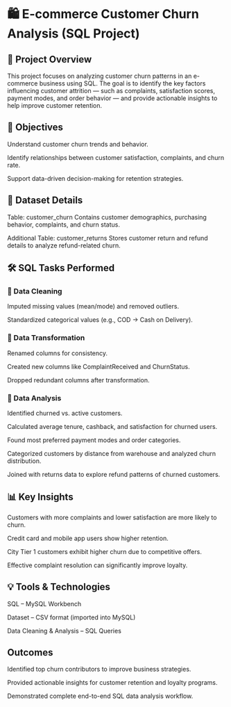 # 🛍️ E-commerce Customer Churn Analysis (SQL Project)
## 📖 Project Overview

This project focuses on analyzing customer churn patterns in an e-commerce business using SQL.
The goal is to identify the key factors influencing customer attrition — such as complaints, satisfaction scores, payment modes, and order behavior — and provide actionable insights to help improve customer retention.

## 🎯 Objectives

Understand customer churn trends and behavior.

Identify relationships between customer satisfaction, complaints, and churn rate.

Support data-driven decision-making for retention strategies.

## 🧩 Dataset Details

Table: customer_churn
Contains customer demographics, purchasing behavior, complaints, and churn status.

Additional Table: customer_returns
Stores customer return and refund details to analyze refund-related churn.

## 🛠️ SQL Tasks Performed
### 🔹 Data Cleaning

Imputed missing values (mean/mode) and removed outliers.

Standardized categorical values (e.g., COD → Cash on Delivery).

### 🔹 Data Transformation

Renamed columns for consistency.

Created new columns like ComplaintReceived and ChurnStatus.

Dropped redundant columns after transformation.

### 🔹 Data Analysis

Identified churned vs. active customers.

Calculated average tenure, cashback, and satisfaction for churned users.

Found most preferred payment modes and order categories.

Categorized customers by distance from warehouse and analyzed churn distribution.

Joined with returns data to explore refund patterns of churned customers.

## 📊 Key Insights

Customers with more complaints and lower satisfaction are more likely to churn.

Credit card and mobile app users show higher retention.

City Tier 1 customers exhibit higher churn due to competitive offers.

Effective complaint resolution can significantly improve loyalty.

## 💡 Tools & Technologies

SQL – MySQL Workbench

Dataset – CSV format (imported into MySQL)

Data Cleaning & Analysis – SQL Queries

## Outcomes

Identified top churn contributors to improve business strategies.

Provided actionable insights for customer retention and loyalty programs.

Demonstrated complete end-to-end SQL data analysis workflow.
